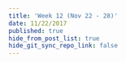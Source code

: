 ```yaml
---
title: 'Week 12 (Nov 22 - 28)'
date: 11/22/2017
published: true
hide_from_post_list: true
hide_git_sync_repo_link: false
---
```


<script src="https://3Dmol.csb.pitt.edu/build/3Dmol-min.js"></script>

   
<div style="height: 400px; width: 400px; position: relative;" class='viewer_3Dmoljs' data-pdb='2POR' data-backgroundcolor='0xffffff' data-style='stick'></div>

<div style="height: 300px; width: 300px; position: relative;" class="viewer_3Dmoljs" data-href="maleic-anhydride.sdf" data-datatype="sdf" data-backgroundcolor="0xf6f7f9"></div>
